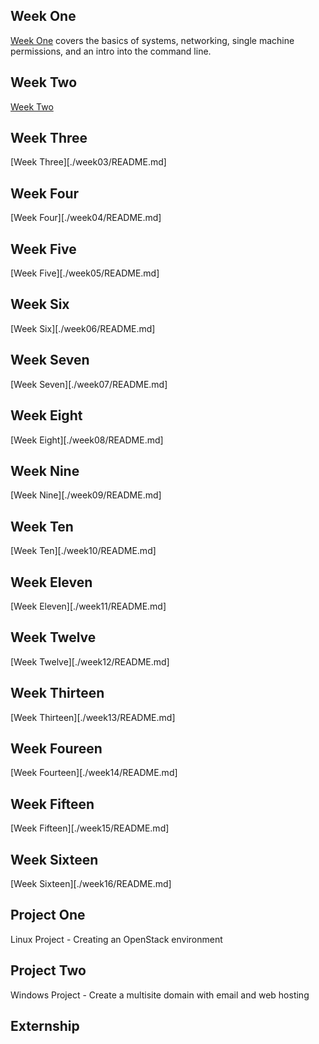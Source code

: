 ## Week One ##

[Week One](./week01/outline.md) covers the basics of systems, networking, single machine permissions, and an intro into the command line.

## Week Two ##

[Week Two](./week02/README.md)

## Week Three ##

[Week Three][./week03/README.md]

## Week Four ##

[Week Four][./week04/README.md]

## Week Five ##

[Week Five][./week05/README.md]

## Week Six ##

[Week Six][./week06/README.md]

## Week Seven ##

[Week Seven][./week07/README.md]

## Week Eight ##

[Week Eight][./week08/README.md]

## Week Nine ##

[Week Nine][./week09/README.md]

## Week Ten ##

[Week Ten][./week10/README.md]

## Week Eleven ##

[Week Eleven][./week11/README.md]

## Week Twelve ##

[Week Twelve][./week12/README.md]

## Week Thirteen ##

[Week Thirteen][./week13/README.md]

## Week Foureen ##

[Week Fourteen][./week14/README.md]

## Week Fifteen ##

[Week Fifteen][./week15/README.md]

## Week Sixteen ##

[Week Sixteen][./week16/README.md]

## Project One ##

Linux Project - Creating an OpenStack environment

## Project Two ##

Windows Project - Create a multisite domain with email and web hosting

## Externship ##
